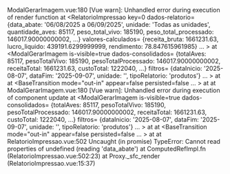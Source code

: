 ModalGerarImagem.vue:180 [Vue warn]: Unhandled error during execution of render function 
  at <RelatorioImpressao key=0 dados-relatorio= 
{data_abate: '06/08/2025 a 06/09/2025', unidade: 'Todas as unidades', quantidade_aves: 85117, peso_total_vivo: 185190, peso_total_processado: 146017.90000000002, …}
 valores-calculados= 
{receita_bruta: 1661231.63, lucro_liquido: 439191.6299999999, rendimento: 78.847615961985}
  ... > 
  at <ModalGerarImagem is-visible=true dados-consolidados= 
{totalAves: 85117, pesoTotalVivo: 185190, pesoTotalProcessado: 146017.90000000002, receitaTotal: 1661231.63, custoTotal: 1222040, …}
 filtros= 
{dataInicio: '2025-08-07', dataFim: '2025-09-07', unidade: '', tipoRelatorio: 'produtos'}
  ... > 
  at <Relatorios key=3 > 
  at <BaseTransition mode="out-in" appear=false persisted=false  ... > 
  at <Transition name="fade" mode="out-in" > 
  at <App>
ModalGerarImagem.vue:180 [Vue warn]: Unhandled error during execution of component update 
  at <ModalGerarImagem is-visible=true dados-consolidados= 
{totalAves: 85117, pesoTotalVivo: 185190, pesoTotalProcessado: 146017.90000000002, receitaTotal: 1661231.63, custoTotal: 1222040, …}
 filtros= 
{dataInicio: '2025-08-07', dataFim: '2025-09-07', unidade: '', tipoRelatorio: 'produtos'}
  ... > 
  at <Relatorios key=3 > 
  at <BaseTransition mode="out-in" appear=false persisted=false  ... > 
  at <Transition name="fade" mode="out-in" > 
  at <App>
RelatorioImpressao.vue:502 Uncaught (in promise) TypeError: Cannot read properties of undefined (reading 'data_abate')
    at ComputedRefImpl.fn (RelatorioImpressao.vue:502:23)
    at Proxy._sfc_render (RelatorioImpressao.vue:15:37)

﻿

